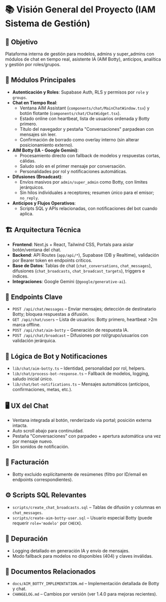 # 📚 Visión General del Proyecto (IAM Sistema de Gestión)

## 🎯 Objetivo

Plataforma interna de gestión para modelos, admins y super_admins con módulos de chat en tiempo real, asistente IA (AIM Botty), anticipos, analítica y gestión por roles/grupos.

## 🧩 Módulos Principales

- **Autenticación y Roles**: Supabase Auth, RLS y permisos por `role` y `groups`.
- **Chat en Tiempo Real**:
  - Ventana AIM Assistant (`components/chat/MainChatWindow.tsx`) y botón flotante (`components/chat/ChatWidget.tsx`).
  - Estado online con heartbeat, lista de usuarios ordenada y Botty primero.
  - Título del navegador y pestaña "Conversaciones" parpadean con mensajes sin leer.
  - Confirmación de borrado como overlay interno (sin alterar posicionamiento externo).
- **AIM Botty (IA - Google Gemini)**:
  - Procesamiento directo con fallback de modelos y respuestas cortas, cálidas.
  - Saludo solo en el primer mensaje por conversación.
  - Personalidades por rol y notificaciones automáticas.
- **Difusiones (Broadcast)**:
  - Envíos masivos por `admin/super_admin` como Botty, con límites jerárquicos.
  - Sin hilos individuales a receptores; resumen único para el emisor; `no_reply`.
- **Anticipos y Flujos Operativos**:
  - Scripts SQL y APIs relacionadas, con notificaciones del bot cuando aplica.

## 🏗️ Arquitectura Técnica

- **Frontend**: Next.js + React, Tailwind CSS, Portals para aislar botón/ventana del chat.
- **Backend**: API Routes (`app/api/*`), Supabase (DB y Realtime), validación por Bearer token en endpoints críticos.
- **Base de Datos**: Tablas de chat (`chat_conversations`, `chat_messages`), difusiones (`chat_broadcasts`, `chat_broadcast_targets`), triggers e índices.
- **Integraciones**: Google Gemini (`@google/generative-ai`).

## 🔌 Endpoints Clave

- `POST /api/chat/messages` – Enviar mensajes; detección de destinatario Botty; bloquea respuestas a difusión.
- `GET /api/chat/users` – Lista de usuarios: Botty primero, heartbeat >2m marca offline.
- `POST /api/chat/aim-botty` – Generación de respuesta IA.
- `POST /api/chat/broadcast` – Difusiones por rol/grupo/usuarios con validación jerárquica.

## 🧠 Lógica de Bot y Notificaciones

- `lib/chat/aim-botty.ts` – Identidad, personalidad por rol, helpers.
- `lib/chat/process-bot-response.ts` – Fallback de modelos, logging, saludo inicial único.
- `lib/chat/bot-notifications.ts` – Mensajes automáticos (anticipos, confirmaciones, metas, etc.).

## 🖥️ UX del Chat

- Ventana integrada al botón, renderizado via portal; posición externa intacta.
- Auto scroll abajo para continuidad.
- Pestaña "Conversaciones" con parpadeo + apertura automática una vez por mensaje nuevo.
- Sin sonidos de notificación.

## 🧾 Facturación

- Botty excluido explícitamente de resúmenes (filtro por ID/email en endpoints correspondientes).

## ⚙️ Scripts SQL Relevantes

- `scripts/create_chat_broadcasts.sql` – Tablas de difusión y columnas en `chat_messages`.
- `scripts/create-aim-botty-user.sql` – Usuario especial Botty (puede requerir `role='modelo'` por `CHECK`).

## 🧪 Depuración

- Logging detallado en generación IA y envío de mensajes.
- Modo fallback para modelos no disponibles (404) y claves inválidas.

## 📄 Documentos Relacionados

- `docs/AIM_BOTTY_IMPLEMENTATION.md` – Implementación detallada de Botty y chat.
- `CHANGELOG.md` – Cambios por versión (ver 1.4.0 para mejoras recientes).
